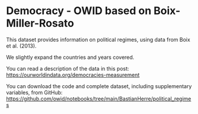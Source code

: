 # Democracy - OWID based on Boix-Miller-Rosato

This dataset provides information on political regimes, using data from Boix et al. (2013).

We slightly expand the countries and years covered.

You can read a description of the data in this post: https://ourworldindata.org/democracies-measurement

You can download the code and complete dataset, including supplementary variables, from GitHub: https://github.com/owid/notebooks/tree/main/BastianHerre/political_regimes